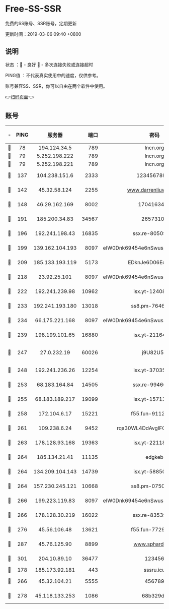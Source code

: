 # Free-SS-SSR

免费的SS账号、SSR账号，定期更新

更新时间：2019-03-06 09:40 +0800

## 说明

状态     ：🙂 - 良好 🙁 - 多次连接失败或连接超时

PING值   ：不代表真实使用中的速度，仅供参考。

账号兼容SS、SSR，你可以自由在两个软件中使用。

👉[扫码页面](https://liesauer.github.io/free-ss-ssr.github.io/)👈

## 账号

|-|PING|服务器|端口|密码|加密方式|区域|
|:----:|:----:|:-----:|-----:|:----:|:----:|:----:|
|🙂|78|194.124.34.5|789|lncn.org|rc4|JP|
|🙂|79|5.252.198.222|789|lncn.org|rc4|JP|
|🙂|79|5.252.198.221|789|lncn.org|rc4|JP|
|🙂|137|104.238.151.6|2333|12345678900|aes-256-cfb|JP|
|🙂|142|45.32.58.124|2255|www.darrenliuwei.com|aes-256-cfb|JP|
|🙂|148|46.29.162.169|8002|1704163453|aes-256-cfb|RU|
|🙂|191|185.200.34.83|34567|26573106|aes-256-cfb|US|
|🙂|196|192.241.198.43|16835|ssx.re-80509121|aes-256-cfb|US|
|🙂|199|139.162.104.193|8097|eIW0Dnk69454e6nSwuspv9DmS201tQ0D|aes-256-cfb|JP|
|🙂|209|185.133.193.119|5173|EDknJe6D06EoWDaw|aes-256-cfb|US|
|🙂|218|23.92.25.101|8097|eIW0Dnk69454e6nSwuspv9DmS201tQ0D|aes-256-cfb|US|
|🙂|222|192.241.239.98|10962|isx.yt-12408324|aes-256-cfb|US|
|🙂|233|192.241.193.180|13018|ss8.pm-76463592|aes-256-cfb|US|
|🙂|234|66.175.221.168|8097|eIW0Dnk69454e6nSwuspv9DmS201tQ0D|aes-256-cfb|US|
|🙂|239|198.199.101.65|16880|isx.yt-21164975|aes-256-cfb|US|
|🙂|247|27.0.232.19|60026|j9U82U53|xchacha20-ietf-poly1305|HK|
|🙂|248|192.241.236.26|12254|isx.yt-37035463|aes-256-cfb|US|
|🙂|253|68.183.164.84|14505|ssx.re-99466005|aes-256-cfb|US|
|🙂|255|68.183.189.217|19099|isx.yt-15713167|aes-256-cfb|SG|
|🙂|258|172.104.6.17|15221|f55.fun-91126944|aes-256-cfb|US|
|🙂|261|109.238.6.24|9452|rqa30WL4DdAvgIFG6Fs3znzTa|aes-256-cfb|FR|
|🙂|263|178.128.93.168|19363|isx.yt-22118658|aes-256-cfb|SG|
|🙂|264|185.134.21.41|11135|edgkeb|aes-256-cfb|GB|
|🙂|264|134.209.104.143|14739|isx.yt-58850709|aes-256-cfb|SG|
|🙂|264|157.230.245.121|10668|ss8.pm-07507043|aes-256-cfb|SG|
|🙂|266|199.223.119.83|8097|eIW0Dnk69454e6nSwuspv9DmS201tQ0D|aes-256-cfb|US|
|🙂|266|178.128.30.219|16022|ssx.re-83539428|aes-256-cfb|SG|
|🙂|276|45.56.106.48|13621|f55.fun-77297239|aes-256-cfb|US|
|🙂|287|45.76.125.90|8899|www.sphard.com|aes-256-cfb|JP|
|🙂|301|204.10.89.10|36477|123456|aes-256-cfb|US|
|🙂|178|185.173.92.181|443|sssru.icu|rc4-md5|RU|
|🙂|266|45.32.104.21|5555|456789|aes-256-cfb|SG|
|🙁|278|45.118.133.253|1086|68b329da|aes-256-cfb|SG|
